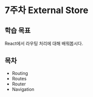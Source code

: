 # 7주차 External Store

## 학습 목표

React에서 라우팅 처리에 대해 배워봅시다.

## 목차

- Routing
- Routes
- Router
- Navigation